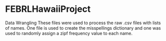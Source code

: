 # FEBRLHawaiiProject
Data Wrangling
These files were used to process the raw .csv files with lists of names. One file is used to create the misspellings dictionary and one was used to randomly assign 
a zipf frequency value to each name. 
